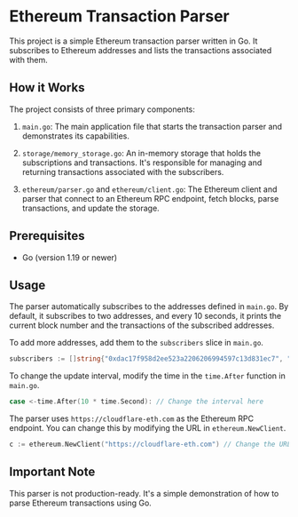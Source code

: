 # Ethereum Transaction Parser

This project is a simple Ethereum transaction parser written in Go. It subscribes to Ethereum addresses and lists the transactions associated with them.

## How it Works

The project consists of three primary components:

1. `main.go`: The main application file that starts the transaction parser and demonstrates its capabilities.

2. `storage/memory_storage.go`: An in-memory storage that holds the subscriptions and transactions. It's responsible for managing and returning transactions associated with the subscribers.

3. `ethereum/parser.go` and `ethereum/client.go`: The Ethereum client and parser that connect to an Ethereum RPC endpoint, fetch blocks, parse transactions, and update the storage.

## Prerequisites

- Go (version 1.19 or newer)

## Usage

The parser automatically subscribes to the addresses defined in `main.go`. By default, it subscribes to two addresses, and every 10 seconds, it prints the current block number and the transactions of the subscribed addresses.

To add more addresses, add them to the `subscribers` slice in `main.go`.

```go
subscribers := []string{"0xdac17f958d2ee523a2206206994597c13d831ec7", "0x7830c87C02e56AFf27FA8Ab1241711331FA86F43", "<new_address>"}
```

To change the update interval, modify the time in the `time.After` function in `main.go`.

```go
case <-time.After(10 * time.Second): // Change the interval here
```

The parser uses `https://cloudflare-eth.com` as the Ethereum RPC endpoint. You can change this by modifying the URL in `ethereum.NewClient`.

```go
c := ethereum.NewClient("https://cloudflare-eth.com") // Change the URL here
```

## Important Note

This parser is not production-ready. It's a simple demonstration of how to parse Ethereum transactions using Go. 